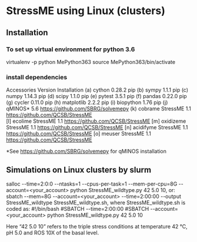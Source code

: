 # StressME using Linux (clusters)
## Installation
### To set up virtual environment for python 3.6

virtualenv -p python MePython363 
source MePython363/bin/activate
### install dependencies
Accessories		Version			Installation
(a)	cython			0.28.2				pip
(b)	sympy			1.1.1				pip
(c)	numpy			1.14.3				pip
(d)	scipy			1.1.0				pip
(e)	pytest			3.5.1				pip
(f)	pandas			0.22.0				pip
(g)	cycler			0.11.0				pip
(h)	matplotlib		2.2.2				pip
(i)	biopython		1.76				pip
(j)	qMINOS* 		5.6 				https://github.com/SBRG/solvemepy
(k)	cobrame		StressME 1.1			https://github.com/QCSB/StressME	
[l] ecolime			StressME 1.1 			https://github.com/QCSB/StressME
[m] oxidizeme		StressME 1.1			https://github.com/QCSB/StressME
[n] acidifyme		StressME 1.1			https://github.com/QCSB/StressME
[o] meuser 		StressME 1.1	 		https://github.com/QCSB/StressME

*See https://github.com/SBRG/solvemepy for qMINOS installation

## Simulations on Linux clusters by slurm

salloc --time=2:0:0 --ntasks=1 --cpus-per-task=1 --mem-per-cpu=8G --account=<your_account> python StressME_wildtype.py 42 5.0 10, 
or: 
sbatch --mem=8G --account=<your_account> --time=2:00:00 --output StressME_wildtype StressME_wildtype.sh, 
where StressME_wildtype.sh is coded as: 
#!/bin/bash
#SBATCH --time=2:00:00
#SBATCH --account=<your_account>
python StressME_wildtype.py 42 5.0 10

Here “42 5.0 10” refers to the triple stress conditions at temperature 42 ℃, pH 5.0 and ROS 10X of the basal level. 
